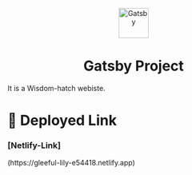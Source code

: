 <p align="center">
  <a href="https://www.gatsbyjs.com/?utm_source=starter&utm_medium=readme&utm_campaign=minimal-starter">
    <img alt="Gatsby" src="https://www.gatsbyjs.com/Gatsby-Monogram.svg" width="60" />
  </a>
</p>
<h1 align="center">
  Gatsby Project
</h1>

<p>It is a Wisdom-hatch webiste.</p>

# 🚀 Deployed Link
<div> <h3>[Netlify-Link]</h3>(https://gleeful-lily-e54418.netlify.app)</div>


